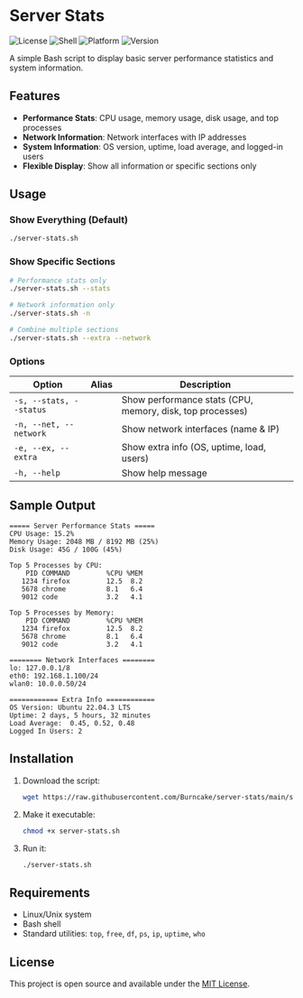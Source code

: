 # Server Stats

![License](https://img.shields.io/badge/license-MIT-blue.svg)
![Shell](https://img.shields.io/badge/shell-bash-green.svg)
![Platform](https://img.shields.io/badge/platform-linux%20%7C%20unix-lightgrey.svg)
![Version](https://img.shields.io/badge/version-1.0-orange.svg)

A simple Bash script to display basic server performance statistics and system information.

## Features

- **Performance Stats**: CPU usage, memory usage, disk usage, and top processes
- **Network Information**: Network interfaces with IP addresses
- **System Information**: OS version, uptime, load average, and logged-in users
- **Flexible Display**: Show all information or specific sections only

## Usage

### Show Everything (Default)
```bash
./server-stats.sh
```

### Show Specific Sections
```bash
# Performance stats only
./server-stats.sh --stats

# Network information only
./server-stats.sh -n

# Combine multiple sections
./server-stats.sh --extra --network
```

### Options

| Option | Alias | Description |
|--------|-------|-------------|
| `-s, --stats, --status` | | Show performance stats (CPU, memory, disk, top processes) |
| `-n, --net, --network` | | Show network interfaces (name & IP) |
| `-e, --ex, --extra` | | Show extra info (OS, uptime, load, users) |
| `-h, --help` | | Show help message |

## Sample Output

```
===== Server Performance Stats =====
CPU Usage: 15.2%
Memory Usage: 2048 MB / 8192 MB (25%)
Disk Usage: 45G / 100G (45%)

Top 5 Processes by CPU:
    PID COMMAND         %CPU %MEM
   1234 firefox         12.5  8.2
   5678 chrome          8.1   6.4
   9012 code            3.2   4.1

Top 5 Processes by Memory:
    PID COMMAND         %CPU %MEM
   1234 firefox         12.5  8.2
   5678 chrome          8.1   6.4
   9012 code            3.2   4.1

======== Network Interfaces ========
lo: 127.0.0.1/8
eth0: 192.168.1.100/24
wlan0: 10.0.0.50/24

============ Extra Info ============
OS Version: Ubuntu 22.04.3 LTS
Uptime: 2 days, 5 hours, 32 minutes
Load Average:  0.45, 0.52, 0.48
Logged In Users: 2
```

## Installation

1. Download the script:
   ```bash
   wget https://raw.githubusercontent.com/Burncake/server-stats/main/server-stats.sh
   ```

2. Make it executable:
   ```bash
   chmod +x server-stats.sh
   ```

3. Run it:
   ```bash
   ./server-stats.sh
   ```

## Requirements

- Linux/Unix system
- Bash shell
- Standard utilities: `top`, `free`, `df`, `ps`, `ip`, `uptime`, `who`

## License

This project is open source and available under the [MIT License](LICENSE).